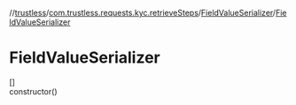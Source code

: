 //[trustless](../../../index.md)/[com.trustless.requests.kyc.retrieveSteps](../index.md)/[FieldValueSerializer](index.md)/[FieldValueSerializer](-field-value-serializer.md)

# FieldValueSerializer

[]\
constructor()
